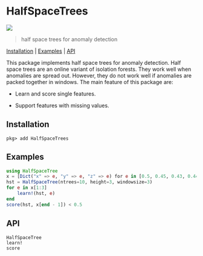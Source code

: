 # HalfSpaceTrees

![](https://github.com/e-k-m/HalfSpaceTrees.jl/workflows/ci/badge.svg)

> half space trees for anomaly detection 

[Installation](#installation) | [Examples](#examples) | [API](#api)

This package implements half space trees for anomaly detection. 
Half space trees are an online variant of isolation forests. They work 
well when anomalies are spread out. However, they do not work well 
if anomalies are packed together in windows. The main feature of this
package are:

- Learn and score single features.

- Support features with missing values.

## Installation

```julia-repl
pkg> add HalfSpaceTrees
```

## Examples

```julia
using HalfSpaceTree
x = [Dict("x" => e, "y" => e, "z" => e) for e in [0.5, 0.45, 0.43, 0.44, 0.445, 0.45, 0.0]]
hst = HalfSpaceTree(ntrees=10, height=3, windowsize=3)
for e in x[1:3]
    learn!(hst, e)
end
score(hst, x[end - 1]) < 0.5
```

## API

```text
HalfSpaceTree
learn!
score
```